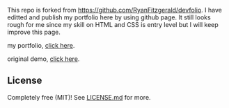 This repo is forked from https://github.com/RyanFitzgerald/devfolio. I have editted and publish my portfolio here by using github page. It still looks rough for me since my skill on HTML and CSS is entry level but I will keep improve this page. 

my portfolio, [click here](https://ravio041.github.io/David-Portfolio/).

original demo, [click here](https://ryanfitzgerald.github.io/devportfolio/).





## License

Completely free (MIT)! See [LICENSE.md](LICENSE.md) for more.
